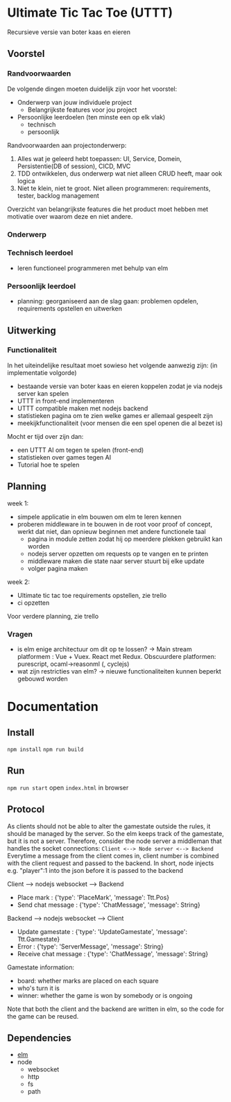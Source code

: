 # Ultimate Tic Tac Toe (UTTT)
Recursieve versie van boter kaas en eieren

## Voorstel
### Randvoorwaarden
De volgende dingen moeten duidelijk zijn voor het voorstel:
- Onderwerp van jouw individuele project
    - Belangrijkste features voor jou project
- Persoonlijke leerdoelen (ten minste een op elk vlak)
	- technisch
	- persoonlijk

Randvoorwaarden aan projectonderwerp:
1.	Alles wat je geleerd hebt toepassen: UI, Service, Domein, Persistentie(DB of session), CICD, MVC
2.	TDD ontwikkelen, dus onderwerp wat niet alleen CRUD heeft, maar ook logica
3.	Niet te klein, niet te groot. Niet alleen programmeren: requirements, tester, backlog management

Overzicht van belangrijkste features die het product moet hebben met motivatie over waarom deze en niet andere.

### Onderwerp
### Technisch leerdoel
- leren functioneel programmeren met behulp van elm


### Persoonlijk leerdoel
- planning: georganiseerd aan de slag gaan: problemen opdelen, requirements opstellen en uitwerken

## Uitwerking
### Functionaliteit
In het uiteindelijke resultaat moet sowieso het volgende aanwezig zijn: (in implementatie volgorde)
- bestaande versie van boter kaas en eieren koppelen zodat je via nodejs server kan spelen
- UTTT in front-end implementeren
- UTTT compatible maken met nodejs backend
- statistieken pagina om te zien welke games er allemaal gespeelt zijn
- meekijkfunctionaliteit (voor mensen die een spel openen die al bezet is)

Mocht er tijd over zijn dan:
- een UTTT AI om tegen te spelen (front-end)
- statistieken over games tegen AI
- Tutorial hoe te spelen



## Planning
week 1:
- simpele applicatie in elm bouwen om elm te leren kennen
- proberen middleware in te bouwen in de root voor proof of concept, werkt dat niet, dan opnieuw beginnen met andere functionele taal
    - pagina in module zetten zodat hij op meerdere plekken gebruikt kan worden
    - nodejs server opzetten om requests op te vangen en te printen
    - middleware maken die state naar server stuurt bij elke update
    - volger pagina maken

week 2:
- Ultimate tic tac toe requirements opstellen, zie trello
- ci opzetten

Voor verdere planning, zie trello


### Vragen
- is elm enige architectuur om dit op te lossen? ->
	Main stream platformem : Vue + Vuex. React met Redux. 
	Obscuurdere platformen: purescript, ocaml->reasonml (, cyclejs)
- wat zijn restricties van elm? -> nieuwe functionaliteiten kunnen beperkt gebouwd worden


# Documentation

## Install
`npm install`
`npm run build`

## Run
`npm run start`
open `index.html` in browser

## Protocol
As clients should not be able to alter the gamestate outside the rules, it should be managed by the server.
So the elm keeps track of the gamestate, but it is not a server.
Therefore, consider the node server a middleman that handles the socket connections: `Client <--> Node server <--> Backend`
Everytime a message from the client comes in, client number is combined with the client request and passed to the backend.
In short, node injects e.g. "player":1 into the json before it is passed to the backend

Client --> nodejs websocket --> Backend
- Place mark : {'type': 'PlaceMark', 'message': Ttt.Pos}
- Send chat message : {'type': 'ChatMessage', 'message': String}

Backend --> nodejs websocket --> Client
- Update gamestate : {'type': 'UpdateGamestate', 'message': Ttt.Gamestate}
- Error : {'type': 'ServerMessage', 'message': String}
- Receive chat message : {'type': 'ChatMessage', 'message': String}

Gamestate information:
- board: whether marks are placed on each square
- who's turn it is
- winner: whether the game is won by somebody or is ongoing

Note that both the client and the backend are written in elm, so the code for the game can be reused.



## Dependencies
- [elm](elm-lang.org)
- node
	- websocket
	- http
	- fs
	- path